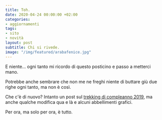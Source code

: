 ```yaml
---
title: Toh.
date: 2020-04-24 00:00:00 +02:00
categories:
- aggiornamenti
tags:
- sito
- novità
layout: post
subtitle: Chi si rivede.
image: "/img/featured/arabafenice.jpg"
---
```


E niente... ogni tanto mi ricordo di questo posticino e passo a metterci mano.  

Potrebbe anche sembrare che non me ne freghi niente di buttare giù due righe ogni tanto, ma non è così.

Che c'è di nuovo? Intanto un post sul [trekking di compleanno 2019](/escursioni/liguria/alta-via-della-valbrevenna/), ma anche qualche modifica qua e là e alcuni abbellimenti grafici.

Per ora, ma solo per ora, è tutto.
